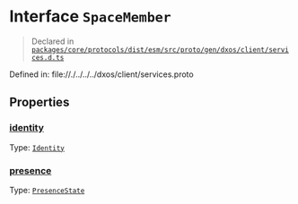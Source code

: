 # Interface `SpaceMember`
> Declared in [`packages/core/protocols/dist/esm/src/proto/gen/dxos/client/services.d.ts`]()

Defined in:
   file://./../../../dxos/client/services.proto

## Properties
### [identity]()
Type: <code>[Identity](/api/@dxos/client/interfaces/Identity)</code>

### [presence]()
Type: <code>[PresenceState](/api/@dxos/client/enums#PresenceState)</code>
